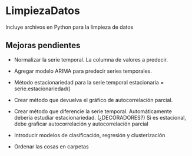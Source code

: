 # LimpiezaDatos
Incluye archivos en Python para la limpieza de datos

## Mejoras pendientes
- Normalizar la serie temporal. La columna de valores a predecir.
- Agregar modelo ARIMA para predecir series temporales.
- Método estacionariedad para la serie temporal
    estacionaria = serie.estacionariedad()
- Crear método que devuelva el gráfico de autocorrelación parcial.
- Crear método que diferencie la serie temporal.
    Automáticamente debería estudiar estacionariedad. (¿DECORADORES?)
    Si es estacional, debe graficar autocorrelación y autocorrelación parcial

- Introducir modelos de clasificación, regresión y clusterización


- Ordenar las cosas en carpetas